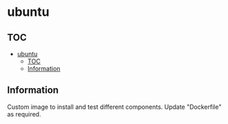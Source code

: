 # ubuntu

## TOC

- [ubuntu](#ubuntu)
  - [TOC](#toc)
  - [Information](#information)

## Information

Custom image to install and test different components. Update "Dockerfile" as required.